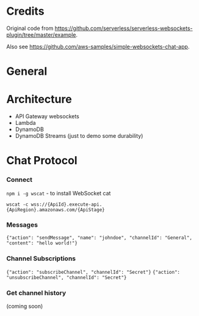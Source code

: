 # Credits

Original code from https://github.com/serverless/serverless-websockets-plugin/tree/master/example.

Also see https://github.com/aws-samples/simple-websockets-chat-app.

# General

# Architecture

- API Gateway websockets
- Lambda
- DynamoDB
- DynamoDB Streams (just to demo some durability)

# Chat Protocol

### Connect

`npm i -g wscat` - to install WebSocket cat

`wscat -c wss://{ApiId}.execute-api.{ApiRegion}.amazonaws.com/{ApiStage}`

### Messages

`{"action": "sendMessage", "name": "johndoe", "channelId": "General", "content": "hello world!"}`

### Channel Subscriptions

`{"action": "subscribeChannel", "channelId": "Secret"}`
`{"action": "unsubscribeChannel", "channelId": "Secret"}`

### Get channel history

(coming soon)